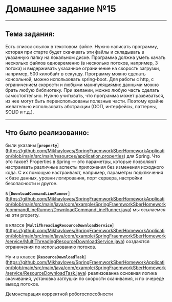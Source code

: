 # Домашнее задание №15
_______________________________
## Тема задания:
Есть список ссылок в текстовом файле.
Нужно написать программу, которая при старте будет скачивать эти файлы и складывать в указанную
папку на локальном диске.
Программа должна уметь качать несколько файлов одновременно (в несколько потоков, например, 3
потока) и выдерживать указанное ограничение на скорость загрузки, например, 500 килобайт в
секунду.
Программу можно сделать консольной, можно использовать spring-boot.
Для работы с http, с ограничением скорости и любыми манипуляциямис данными можно брать любую
библиотеку.
При желании, можно любую часть сделать самостоятельно.
Нужно учитывать, что программа может развиваться, из нее могут быть переиспользованы полезные
части.
Поэтому крайне желательно использовать абстракции (ООП, интерфейсы, паттерны, SOLID и т.д.).

_______________________________
## Что было реализованно:

были указаны [**`property`**] (https://github.com/Mikhayloves/SpringFraemworkSberHomeworkApplication/blob/main/src/main/resources/application.properties) для Spring.
Что это такое?
Properties в Spring — это параметры, которые позволяют настраивать различные аспекты приложения без изменения исходного кода. 
С их помощью настраивают, например, параметры подключения к базе данных, уровни логирования, порт сервера, настройки безопасности и другое. 

в [**`DownloadCommandLineRunner`**] (https://github.com/Mikhayloves/SpringFraemworkSberHomeworkApplication/blob/main/src/main/java/com/example/SpringFraemworkSberHomework/commandLineRunner/DownloadCommandLineRunner.java) мы ссылаемся на эти property.

в классе [**`MultiThreadingResourceDownloadService`**] (https://github.com/Mikhayloves/SpringFraemworkSberHomeworkApplication/blob/main/src/main/java/com/example/SpringFraemworkSberHomework/service/MultiThreadingResourceDownloadService.java) создаются ограничения по использованию потоков.

Ну и в классе [**`ResourceDownloadTask`**] (https://github.com/Mikhayloves/SpringFraemworkSberHomeworkApplication/blob/main/src/main/java/com/example/SpringFraemworkSberHomework/service/ResourceDownloadTask.java) реализованна основная логика скачивания, установка заглушки по скорости скачивания, и по очереде вывод потоков.

Демонстарация корректной роботоспособности
